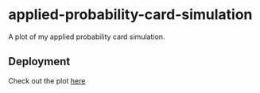 # applied-probability-card-simulation
A plot of my applied probability card simulation.

## Deployment
Check out the plot [here](https://chuset21.github.io/applied-probability-card-simulation/)

